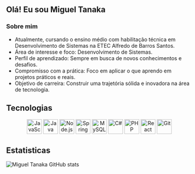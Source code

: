 ## Olá! Eu sou Miguel Tanaka

### Sobre mim 
- Atualmente, cursando o ensino médio com habilitação técnica em Desenvolvimento de Sistemas na ETEC Alfredo de Barros Santos.
- Área de interesse e foco: Desenvolvimento de Sistemas.
- Perfil de aprendizado: Sempre em busca de novos conhecimentos e desafios.
- Compromisso com a prática: Foco em aplicar o que aprendo em projetos práticos e reais.
- Objetivo de carreira: Construir uma trajetória sólida e inovadora na área de tecnologia.

## Tecnologias 
<div align="center">
  <img src="https://camo.githubusercontent.com/426c1121b29abc64a6b1af1e3aa3091abb38e39c87054720b765af1425c74e7f/68747470733a2f2f63646e2e6a7364656c6976722e6e65742f67682f64657669636f6e732f64657669636f6e2f69636f6e732f6a6176617363726970742f6a6176617363726970742d6f726967696e616c2e737667" width="40" alt="JavaScript"/>
  <img src="https://cdn.jsdelivr.net/gh/devicons/devicon/icons/java/java-original.svg" width="40" alt="Java"/>
  <img src="https://camo.githubusercontent.com/fafaeabfcab6651a07955fbce34b8fb29d2536bcb499c5112e01bbe7377f9399/68747470733a2f2f63646e2e73696d706c6569636f6e732e6f72672f6e6f6465646f746a732f333339393333" width="40" alt="Node.js"/>
  <img src="https://cdn.jsdelivr.net/gh/devicons/devicon/icons/spring/spring-original.svg" width="40" alt="Spring"/>
  <img src="https://camo.githubusercontent.com/3c4a05ea7b2f10f98e7ea91ab8f34946c3c4644598cbf58f32dcaba64f1bdc72/68747470733a2f2f63646e2e73696d706c6569636f6e732e6f72672f6d7973716c2f343437394131" width="40" alt="MySQL"/>
  <img src="https://cdn.jsdelivr.net/gh/devicons/devicon/icons/csharp/csharp-original.svg" width="40" alt="C#"/>
  <img src="https://cdn.jsdelivr.net/gh/devicons/devicon/icons/php/php-original.svg" width="40" alt="PHP"/>
  <img src="https://camo.githubusercontent.com/1a493b237721d748594a002b89918940dc0b8eca9ff4df5d4eaaadd574bbfee9/68747470733a2f2f63646e2e73696d706c6569636f6e732e6f72672f72656163742f363144414642" width="40" alt="React Native"/>
  <img src="https://camo.githubusercontent.com/bfe56c65537a05b05c4bc8009730c37e7fe2307faea9e34354a7080c62bb76a0/68747470733a2f2f63646e2e73696d706c6569636f6e732e6f72672f6769742f463035303332" width="40" alt="Git"/>
</div>

## Estatisticas

![Miguel Tanaka GitHub stats](https://github-readme-stats.vercel.app/api?username=miguel-tanaka&show_icons=true&theme=transparent)

